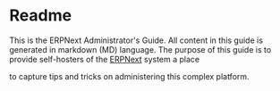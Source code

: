# Readme

This is the ERPNext Administrator's Guide. All content in this guide is generated in markdown (MD) language. 
The purpose of this guide is to provide self-hosters of the [ERPNext](https://erpnext.org "ERPNext Website") system a place

to capture tips and tricks on administering this complex platform.
